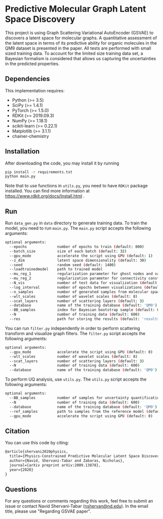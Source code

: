 Predictive Molecular Graph Latent Space Discovery
======================================

This project is using Graph Scattering Variational AutoEncoder (GSVAE) to discovers a latent space for molecular graphs. A quantitative assessment of the latent space in terms of its predictive ability for organic molecules in the QM9 dataset is presented in the paper. All tests are performed with small sized training data. To account for the limited size training data set, a Bayesian formalism is considered that allows us capturing the uncertainties in the predicted properties.

## Dependencies

This implementation requires:

* Python (>= 3.5)
* SciPy (>= 1.4.1)
* PyTorch (>= 1.5.0)
* RDKit (>= 2019.09.3)
* NumPy (>= 1.18.1)
* scikit-learn (>= 0.22.1)
* Matplotlib (>= 3.1.1)
* chainer-chemistry

## Installation

After downloading the code, you may install it by running

```bash
pip install -r requirements.txt
python main.py
```

Note that to use functions in `utils.py`, you need to have `RDKit` package installed. You can find more information at https://www.rdkit.org/docs/Install.html .

## Run

Run `data_gen.py` in `data` directory to generate training data. To train the model, you need to run `main.py`. The `main.py` script accepts the following arguments:

```bash
optional arguments:
  --epochs              number of epochs to train (default: 800)
  --batch_size          size of each batch (default: 32)
  --gpu_mode            accelerate the script using GPU (default: 1)
  --z_dim               latent space dimensionality (default: 30)
  --seed                random seed (default: 1400)
  --loadtrainedmodel    path to trained model
  --mu_reg_1            regularization parameter for ghost nodes and valence constraint (default: 0)
  --mu_reg_2            regularization parameter for connectivity constraint (default: 0)
  --N_vis               number of test data for visualization (default: 3000)
  --log_interval        number of epochs between visualizations (default: 200)
  --n_samples           number of generated samples from molecular space (default: 10000)
  --wlt_scales          number of wavelet scales (default: 8)
  --scat_layers         number of scattering layers (default: 3)
  --database            name of the training database (default: 'QM9')
  --BB_samples          index for Bayesian bootstrap sample (default: 0)
  --N                   number of training data (default: 600)
  --res                 path for storing the results (default: 'results/')
```

You can run `filter.py` independently in order to perform scattering transform and visualize graph filters. The `filter.py` script accepts the following arguments:

```bash
optional arguments:
  --gpu_mode            accelerate the script using GPU (default: 0)
  --wlt_scales          number of wavelet scales (default: 8)
  --scat_layers         number of scattering layers (default: 3)
  --N                   number of training data (default: 600)
  --database            name of the training database (default: 'QM9')
```

To perform UQ analysis, use `utils.py`. The `utils.py` script accepts the following arguments:

```bash
optional arguments:
  --BB_samples          number of samples for uncertainty quantification (default: 0)
  --N                   number of training data (default: 600)
  --database            name of the training database (default: 'QM9')
  --ref_samples         path to samples from the reference model (default: 'samples_ref.data')
  --gpu_mode            accelerate the script using GPU (default: 0)
```

## Citation

You can use this code by citing:
```latex
@article{shervani2020physics,
  title={Physics-Constrained Predictive Molecular Latent Space Discovery with Graph Scattering Variational Autoencoder},
  author={Navid, Shervani-Tabar and Zabaras, Nicholas},
  journal={arXiv preprint arXiv:2009.13878},
  year={2020}
}
```

## Questions

For any questions or comments regarding this work, feel free to submit an issue or contact Navid Shervani-Tabar (nshervan@nd.edu). In the email title, please use "Regarding GSVAE paper".
